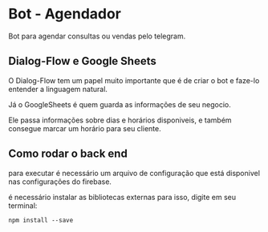 # Bot - Agendador

Bot para agendar consultas ou vendas pelo telegram.  


## Dialog-Flow e Google Sheets 

O Dialog-Flow tem um papel muito importante que é de criar o bot e faze-lo entender a linguagem natural. 

Já o GoogleSheets é quem guarda as informações de seu negocio. 

Ele passa informações sobre dias e horários disponiveis, e também consegue marcar um horário para seu cliente.  


## Como rodar o back end 

para executar é necessário um arquivo de configuração que está disponivel nas configurações do firebase. 

é necessário instalar as bibliotecas externas para isso, digite em seu terminal: 

```shell 
npm install --save
```
